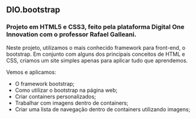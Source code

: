 ## DIO.bootstrap

### Projeto em HTML5 e CSS3, feito pela plataforma Digital One Innovation com o professor Rafael Galleani.

Neste projeto, utilizamos o mais conhecido framework para front-end, o bootstrap. Em conjunto com alguns dos principais conceitos de HTML e CSS, criamos um site simples apenas para aplicar tudo que aprendemos.

Vemos e aplicamos:

- O framework bootstrap;
- Como utilizar o bootstrap na página web;
- Criar containers personalizados;
- Trabalhar com imagens dentro de containers;
- Criar uma lista de navegação dentro de containers utilizando imagens;
